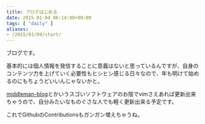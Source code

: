 ```yaml
---
title: ブログはじめる
date: 2015-01-04 06:14:00+09:00
tags: [ "daily" ]
aliases:
- /2015/01/04/start/
---
```

ブログです。

基本的には個人情報を発信することに意義はないと思っているんですが、自身のコンテンツ力を上げていく必要性もヒシヒシ感じる日々なので、年も明けて始めるのにもちょうどいいんじゃないかと。

[middleman-blog](https://github.com/middleman/middleman-blog)とかいうスゴいソフトウェアのお陰でvimさえあれば更新出来ちゃうので、自分みたいなものぐさな人でも軽く更新出来る予定です。

これでGithubのContributionsもガンガン増えちゃうね。
